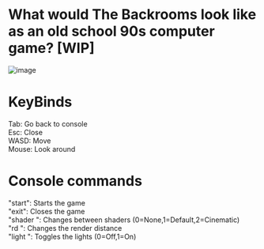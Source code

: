 # What would The Backrooms look like as an old school 90s computer game? [WIP]

![image](https://user-images.githubusercontent.com/78906517/191827187-e20d3fd9-2988-427c-9f2a-04e137782168.png)

# KeyBinds

Tab: Go back to console<br>
Esc: Close<br>
WASD: Move<br>
Mouse: Look around

# Console commands
"start": Starts the game<br>
"exit": Closes the game<br>
"shader <int>": Changes between shaders (0=None,1=Default,2=Cinematic)<br>
"rd <int>": Changes the render distance<br>
"light <int>": Toggles the lights (0=Off,1=On)
